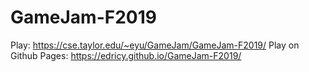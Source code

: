 # GameJam-F2019
Play: https://cse.taylor.edu/~eyu/GameJam/GameJam-F2019/
Play on Github Pages: https://edricy.github.io/GameJam-F2019/

